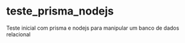 # teste_prisma_nodejs
Teste inicial com prisma e nodejs para manipular um banco de dados relacional 
